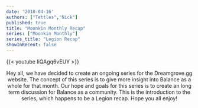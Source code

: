 ```yaml
---
date: '2018-04-16'
authors: ["Tettles","Nick"]
published: true
title: "Moonkin Monthly Recap"
series: ["Moonkin Monthly"]
series_title: "Legion Recap"
showInRecent: false
---
```



{{< youtube IiQAgq6vEUY >}}


<center>
Hey all, we have decided to create an ongoing series for the Dreamgrove.gg website.
The concept of this series is to give more insight into Balance as a whole for that month.
Our hope and goals for this series is to create an long term discussion for Balance as a community.
This is the introduction to the series, which happens to be a Legion recap. Hope you all enjoy!
</center>
